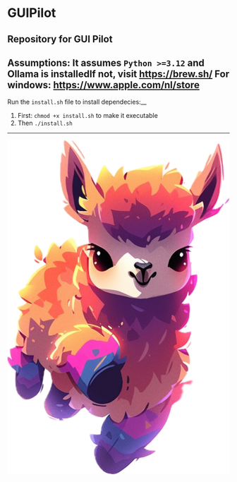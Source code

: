 # GUIPilot
## Repository for GUI Pilot

Assumptions: It assumes `Python >=3.12`  and Ollama is installedIf not, visit https://brew.sh/
For windows: https://www.apple.com/nl/store
---
Run the `install.sh` file to install dependecies:__
1. First: `chmod +x install.sh` to make it executable
2. Then `./install.sh`
---
![alt text](image.png)